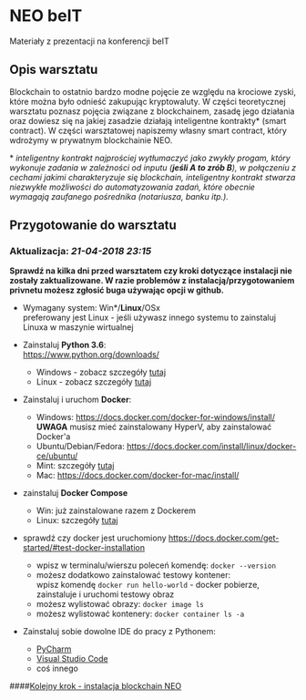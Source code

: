 # NEO beIT

Materiały z prezentacji na konferencji beIT

## Opis warsztatu

Blockchain to ostatnio bardzo modne pojęcie ze względu na krociowe zyski, które można było odnieść zakupując kryptowaluty.
W części teoretycznej warsztatu poznasz pojęcia związane z blockchainem, zasadę jego działania oraz dowiesz się na jakiej zasadzie działają inteligentne kontrakty* (smart contract). W części warsztatowej napiszemy własny smart contract, który wdrożymy w prywatnym blockchainie NEO.

\* *inteligentny kontrakt najprościej wytłumaczyć jako zwykły progam, który wykonuje zadania w zależności od inputu (**jeśli A to zrób B**), w połączeniu z cechami jakimi charakteryzuje się blockchain, inteligentny kontrakt stwarza niezwykłe możliwości do automatyzowania zadań, które obecnie wymagają zaufanego pośrednika (notariusza, banku itp.).*

## Przygotowanie do warsztatu

### Aktualizacja: ***21-04-2018 23:15***

**Sprawdź na kilka dni przed warsztatem czy kroki dotyczące instalacji nie zostały zaktualizowane. W razie problemów z instalacją/przygotowaniem privnetu możesz zgłosić buga używając opcji w github.**


* Wymagany system: Win*/**Linux**/OSx  
    preferowany jest Linux - jeśli używasz innego systemu to zainstaluj Linuxa w maszynie wirtualnej
    
* Zainstaluj **Python 3.6**:  
  <https://www.python.org/downloads/>
    
  * Windows - zobacz szczegóły [tutaj](python_win.md)
  * Linux - zobacz szczegóły [tutaj](python_unix.md)

* Zainstaluj i uruchom **Docker**:
  
  * Windows: <https://docs.docker.com/docker-for-windows/install/>  
  **UWAGA** musisz mieć zainstalowany HyperV, aby zainstalować Docker'a
  * Ubuntu/Debian/Fedora: <https://docs.docker.com/install/linux/docker-ce/ubuntu/>
  * Mint: szczegóły [tutaj](docker_mint.md)
  * Mac: <https://docs.docker.com/docker-for-mac/install/>

* zainstaluj **Docker Compose**
    * Win: już zainstalowane razem z Dockerem
    * Linux: szczegóły [tutaj](compose_linux.md)

* sprawdź czy docker jest uruchomiony <https://docs.docker.com/get-started/#test-docker-installation>

  * wpisz w terminalu/wierszu poleceń komendę: `docker --version`
  * możesz dodatkowo zainstalować testowy kontener:  
    wpisz komendę `docker run hello-world` - docker pobierze, zainstaluje i uruchomi testowy obraz
  * możesz wylistować obrazy: `docker image ls`
  * możesz wylistować kontenery: `docker container ls -a`
  
* Zainstaluj sobie dowolne IDE do pracy z Pythonem:
    * [PyCharm](https://www.jetbrains.com/toolbox/app/?fromMenu)
    * [Visual Studio Code](https://code.visualstudio.com/)
    * coś innego
    
####[Kolejny krok - instalacja blockchain NEO](neo-local.md) 